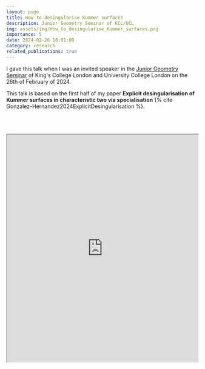 ```yaml
---
layout: page
title: How to desingularise Kummer surfaces
description: Junior Geometry Seminar of KCL/UCL
img: assets/img/How_to_desingularise_Kummer_surfaces.png
importance: 5
date: 2024-02-26 18:01:00
category: research
related_publications: true
---
```


I gave this talk when I was an invited speaker in the <a href="https://www.ucl.ac.uk/junior-geometry/">Junior Geometry Seminar</a> of King's College London and University College London on the 26th of February of 2024.

This talk is based on the first half of my paper **Explicit desingularisation of Kummer surfaces in characteristic two via specialisation** {% cite Gonzalez-Hernandez2024ExplicitDesingularisation %}.

<div style="padding-bottom: 100px; padding-top: 50px;">
<iframe src="https://drive.google.com/file/d/1Yg_Idx_Q_dtskfnAJ_H5Kkmov3JdsibL/preview" width="100%" height="600px" allow="autoplay"></iframe>
</div>